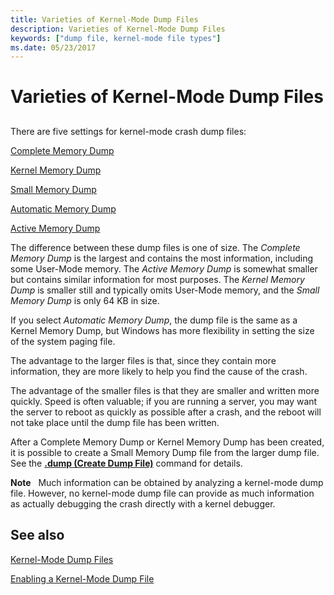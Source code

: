```yaml
---
title: Varieties of Kernel-Mode Dump Files
description: Varieties of Kernel-Mode Dump Files
keywords: ["dump file, kernel-mode file types"]
ms.date: 05/23/2017
---
```


# Varieties of Kernel-Mode Dump Files


## <span id="ddk_varieties_of_kernel_mode_dump_files_dbg"></span><span id="DDK_VARIETIES_OF_KERNEL_MODE_DUMP_FILES_DBG"></span>


There are five settings for kernel-mode crash dump files:

[Complete Memory Dump](complete-memory-dump.md)

[Kernel Memory Dump](kernel-memory-dump.md)

[Small Memory Dump](small-memory-dump.md)

[Automatic Memory Dump](automatic-memory-dump.md)

[Active Memory Dump](active-memory-dump.md)

The difference between these dump files is one of size. The *Complete Memory Dump* is the largest and contains the most information, including some User-Mode memory. The *Active Memory Dump* is somewhat smaller but contains similar information for most purposes.  The *Kernel Memory Dump* is smaller still and typically omits User-Mode memory, and the *Small Memory Dump* is only 64 KB in size.

If you select *Automatic Memory Dump*, the dump file is the same as a Kernel Memory Dump, but Windows has more flexibility in setting the size of the system paging file.

The advantage to the larger files is that, since they contain more information, they are more likely to help you find the cause of the crash.

The advantage of the smaller files is that they are smaller and written more quickly. Speed is often valuable; if you are running a server, you may want the server to reboot as quickly as possible after a crash, and the reboot will not take place until the dump file has been written.

After a Complete Memory Dump or Kernel Memory Dump has been created, it is possible to create a Small Memory Dump file from the larger dump file. See the [**.dump (Create Dump File)**](../debuggercmds/-dump--create-dump-file-.md) command for details.

**Note**   Much information can be obtained by analyzing a kernel-mode dump file. However, no kernel-mode dump file can provide as much information as actually debugging the crash directly with a kernel debugger.

 

## <span id="related_topics"></span>See also


[Kernel-Mode Dump Files](kernel-mode-dump-files.md)

[Enabling a Kernel-Mode Dump File](enabling-a-kernel-mode-dump-file.md)

 

 






